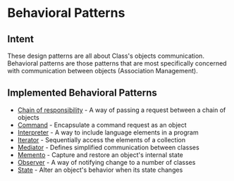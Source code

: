 # Behavioral Patterns


## Intent
These design patterns are all about Class's objects communication. Behavioral patterns are those patterns that are most specifically concerned with communication between objects (Association Management).


## Implemented Behavioral Patterns
* [Chain of responsibility](chainofresponsibility) - A way of passing a request between a chain of objects
* [Command](command) - Encapsulate a command request as an object
* [Interpreter](interpreter) - A way to include language elements in a program
* [Iterator](iterator) - Sequentially access the elements of a collection
* [Mediator](mediator) - Defines simplified communication between classes
* [Memento](memento) - Capture and restore an object's internal state
* [Observer](observer) - A way of notifying change to a number of classes
* [State](state) - Alter an object's behavior when its state changes